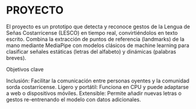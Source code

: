 # PROYECTO #

El proyecto es un prototipo que detecta y reconoce gestos de la Lengua de Señas Costarricense (LESCO) en tiempo real, convirtiéndolos en texto escrito. Combina la extracción de puntos de referencia (landmarks) de la mano mediante MediaPipe con modelos clásicos de machine learning para clasificar señales estáticas (letras del alfabeto) y dinámicas (palabras breves).

Objetivos clave

Inclusión: Facilitar la comunicación entre personas oyentes y la comunidad sorda costarricense.
Ligero y portátil: Funciona en CPU y puede adaptarse a web o dispositivos móviles.
Extensible: Permite añadir nuevas letras o gestos re-entrenando el modelo con datos adicionales.
